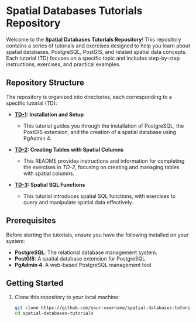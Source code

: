 # Spatial Databases Tutorials Repository

Welcome to the **Spatial Databases Tutorials Repository**! This repository contains a series of tutorials and exercises designed to help you learn about spatial databases, PostgreSQL, PostGIS, and related spatial data concepts. Each tutorial (TD) focuses on a specific topic and includes step-by-step instructions, exercises, and practical examples.

## Repository Structure

The repository is organized into directories, each corresponding to a specific tutorial (TD):

- **[TD-1](TD1/README.md): Installation and Setup**
  - This tutorial guides you through the installation of PostgreSQL, the PostGIS extension, and the creation of a spatial database using PgAdmin 4.

- **[TD-2](TD2/README.md): Creating Tables with Spatial Columns**
  - This README provides instructions and information for completing the exercises in *TD-2*, focusing on creating and managing tables with spatial columns.

- **[TD-3](TD3/README.md): Spatial SQL Functions**
  - This tutorial introduces spatial SQL functions, with exercises to query and manipulate spatial data effectively.

## Prerequisites

Before starting the tutorials, ensure you have the following installed on your system:

- **PostgreSQL**: The relational database management system.
- **PostGIS**: A spatial database extension for PostgreSQL.
- **PgAdmin 4**: A web-based PostgreSQL management tool.

## Getting Started

1. Clone this repository to your local machine:
   ```bash
   git clone https://github.com/your-username/spatial-databases-tutorials.git
   cd spatial-databases-tutorials
